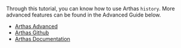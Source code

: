 
Through this tutorial, you can know how to use Arthas `history`. More advanced features can be found in the Advanced Guide below.

* [Arthas Advanced](https://alibaba.github.io/arthas/arthas-tutorials?language=en&id=arthas-advanced)
* [Arthas Github](https://github.com/alibaba/arthas)
* [Arthas Documentation](https://alibaba.github.io/arthas/en)
